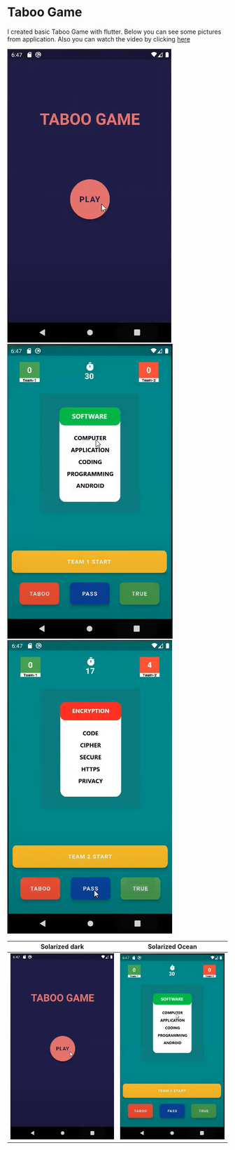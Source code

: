 # Taboo Game 
I created basic Taboo Game with flutter. Below you can see some pictures from application. Also you can watch the video by clicking [here](https://youtu.be/aRHbBcu8E9A)

![interface_pics](interface_pics/1.png)
![interface_pics](interface_pics/2.png)
![interface_pics](interface_pics/3.png)


Solarized dark             |  Solarized Ocean
:-------------------------:|:-------------------------:
![interface_pics](interface_pics/1.png)  |  ![interface_pics](interface_pics/2.png)
